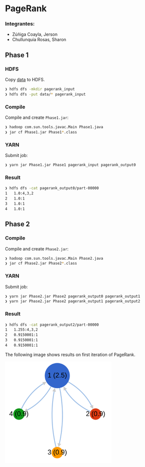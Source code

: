 # PageRank

### Integrantes:

- Zúñiga Coayla, Jerson
- Chullunquia Rosas, Sharon

## Phase 1

### HDFS

Copy [data](./data) to HDFS.

```sh
❯ hdfs dfs -mkdir pagerank_input
❯ hdfs dfs -put data/* pagerank_input
```

### Compile

Compile and create `Phase1.jar`:

```sh
❯ hadoop com.sun.tools.javac.Main Phase1.java
❯ jar cf Phase1.jar Phase1*.class
```

### YARN

Submit job:

```sh
❯ yarn jar Phase1.jar Phase1 pagerank_input pagerank_output0
```

### Result

```sh
❯ hdfs dfs -cat pagerank_output0/part-00000
1	1.0:4,3,2
2	1.0:1
3	1.0:1
4	1.0:1
```

## Phase 2

### Compile

Compile and create `Phase2.jar`:

```sh
❯ hadoop com.sun.tools.javac.Main Phase2.java
❯ jar cf Phase2.jar Phase2*.class
```

### YARN

Submit job:

```sh
❯ yarn jar Phase2.jar Phase2 pagerank_output0 pagerank_output1
❯ yarn jar Phase2.jar Phase2 pagerank_output1 pagerank_output2
```

### Result

```sh
❯ hdfs dfs -cat pagerank_output2/part-00000
1	1.255:4,3,2
2	0.9150001:1
3	0.9150001:1
4	0.9150001:1
```

The following image shows results on first iteration of PageRank.

<img src="https://github.com/jersonzc/pagerank/blob/697cbdd529c7d918ef784bc02f20fe1dcecbaa3b/blob/result2.png" alt="Nodes and weights on PR" width="350">
